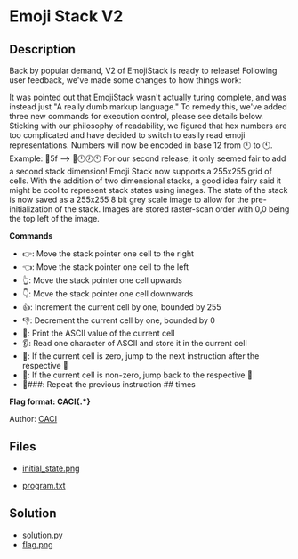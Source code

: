 # Emoji Stack V2

## Description

Back by popular demand, V2 of EmojiStack is ready to release! Following user feedback, we've made some changes to how things work:

It was pointed out that EmojiStack wasn't actually turing complete, and was instead just "A really dumb markup language." To remedy this, we've added three new commands for execution control, please see details below.
Sticking with our philosophy of readability, we figured that hex numbers are too complicated and have decided to switch to easily read emoji representations. Numbers will now be encoded in base 12 from 🕛 to 🕚. Example: 🔁5f --> 🔁🕛🕖🕚
For our second release, it only seemed fair to add a second stack dimension! Emoji Stack now supports a 255x255 grid of cells. With the addition of two dimensional stacks, a good idea fairy said it might be cool to represent stack states using images. The state of the stack is now saved as a 255x255 8 bit grey scale image to allow for the pre-initialization of the stack. Images are stored raster-scan order with 0,0 being the top left of the image.

**Commands**
* 👉: Move the stack pointer one cell to the right
* 👈: Move the stack pointer one cell to the left
* 👆: Move the stack pointer one cell upwards
* 👇: Move the stack pointer one cell downwards
* 👍: Increment the current cell by one, bounded by 255
* 👎: Decrement the current cell by one, bounded by 0
* 💬: Print the ASCII value of the current cell
* 👂: Read one character of ASCII and store it in the current cell
* 🫸: If the current cell is zero, jump to the next instruction after the respective 🫷
* 🫷: If the current cell is non-zero, jump back to the respective 🫸
* 🔁###: Repeat the previous instruction ## times

**Flag format: CACI{.*}**

Author: [CACI](https://www.caci.com)

## Files

* [initial_state.png](initial_state.png)

* [program.txt](program.txt)

## Solution

* [solution.py](solution/solve.py)
* [flag.png](solution/flag.png)
